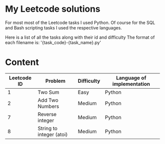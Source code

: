 # My Leetcode solutions

For most most of the Leetcode tasks I used Python.
Of course for the SQL and Bash scripting tasks I used the respective languages.

Here is a list of all the tasks along with their id and difficulty
The format of each filename is: '{task_code}-{task_name}.py'

# Content

| Leetcode ID | Problem                 | Difficulty | Language of implementation|
| ----------- | -----------             |----------- |---------------------------|
| 1           | Two Sum                 | Easy       | Python                    |
| 2           | Add Two Numbers         | Medium     | Python                    |
| 7           | Reverse integer         | Medium     | Python                    |
| 8           | String to integer (atoi)| Medium     | Python                    |